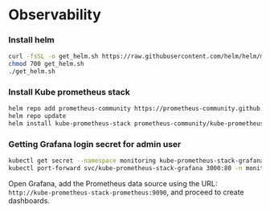 # Observability

### Install helm
```bash
curl -fsSL -o get_helm.sh https://raw.githubusercontent.com/helm/helm/main/scripts/get-helm-3
chmod 700 get_helm.sh
./get_helm.sh
```

### Install Kube prometheus stack
```bash
helm repo add prometheus-community https://prometheus-community.github.io/helm-charts
helm repo update
helm install kube-prometheus-stack prometheus-community/kube-prometheus-stack --namespace monitoring --create-namespace -f values.yaml
```

### Getting Grafana login secret for admin user
```bash 
kubectl get secret --namespace monitoring kube-prometheus-stack-grafana -o jsonpath="{.data.admin-password}" | base64 --decode ; echo
kubectl port-forward svc/kube-prometheus-stack-grafana 3000:80 -n monitoring --address=0.0.0.0
```

Open Grafana, add the Prometheus data source using the URL: `http://kube-prometheus-stack-prometheus:9090`, and proceed to create dashboards.
